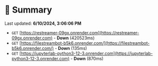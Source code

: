 # 📖 Summary
Last updated: **6/10/2024, 3:06:06 PM**

- `GET` [https://restreamer-09gx.onrender.com](https://restreamer-09gx.onrender.com) - **Down** (420523ms)
- `GET` [https://filestreambot-b5k6.onrender.com/](https://filestreambot-b5k6.onrender.com/) - **Down** (135ms)
- `GET` [https://jupyterlab-python3-12-3.onrender.com](https://jupyterlab-python3-12-3.onrender.com) - **Down** (870ms)
